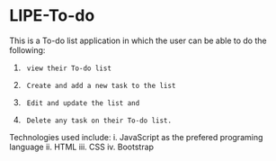 # LIPE-To-do
This is a To-do list application in which the user can be able to do the following: 
1. 		view their To-do list
2. 		Create and add a new task to the list
3. 		Edit and update the list and
4. 		Delete any task on their To-do list.

Technologies used include:
i. 		JavaScript as the prefered programing language
ii. 	HTML
iii. 	CSS
iv. 	Bootstrap

